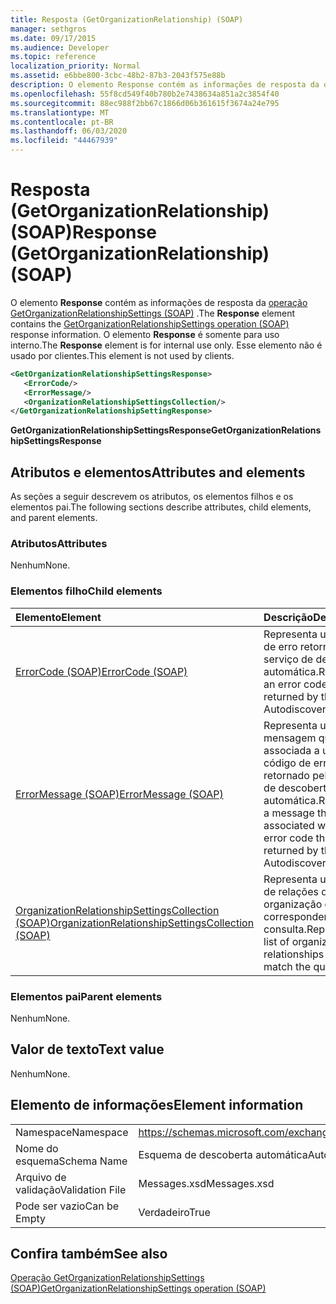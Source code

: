 ```yaml
---
title: Resposta (GetOrganizationRelationship) (SOAP)
manager: sethgros
ms.date: 09/17/2015
ms.audience: Developer
ms.topic: reference
localization_priority: Normal
ms.assetid: e6bbe800-3cbc-48b2-87b3-2043f575e88b
description: O elemento Response contém as informações de resposta da operação GetOrganizationRelationshipSettings (SOAP). O elemento Response é somente para uso interno. Esse elemento não é usado por clientes.
ms.openlocfilehash: 55f8cd549f40b780b2e7438634a851a2c3854f40
ms.sourcegitcommit: 88ec988f2bb67c1866d06b361615f3674a24e795
ms.translationtype: MT
ms.contentlocale: pt-BR
ms.lasthandoff: 06/03/2020
ms.locfileid: "44467939"
---
```

# <a name="response-getorganizationrelationship-soap"></a><span data-ttu-id="64c96-105">Resposta (GetOrganizationRelationship) (SOAP)</span><span class="sxs-lookup"><span data-stu-id="64c96-105">Response (GetOrganizationRelationship) (SOAP)</span></span>

<span data-ttu-id="64c96-106">O elemento **Response** contém as informações de resposta da [operação GetOrganizationRelationshipSettings (SOAP)](getorganizationrelationshipsettings-operation-soap.md) .</span><span class="sxs-lookup"><span data-stu-id="64c96-106">The **Response** element contains the [GetOrganizationRelationshipSettings operation (SOAP)](getorganizationrelationshipsettings-operation-soap.md) response information.</span></span> <span data-ttu-id="64c96-107">O elemento **Response** é somente para uso interno.</span><span class="sxs-lookup"><span data-stu-id="64c96-107">The **Response** element is for internal use only.</span></span> <span data-ttu-id="64c96-108">Esse elemento não é usado por clientes.</span><span class="sxs-lookup"><span data-stu-id="64c96-108">This element is not used by clients.</span></span> 
  
```XML
<GetOrganizationRelationshipSettingsResponse>
   <ErrorCode/>
   <ErrorMessage/>
   <OrganizationRelationshipSettingsCollection/>
</GetOrganizationRelationshipSettingResponse>
```

 <span data-ttu-id="64c96-109">**GetOrganizationRelationshipSettingsResponse**</span><span class="sxs-lookup"><span data-stu-id="64c96-109">**GetOrganizationRelationshipSettingsResponse**</span></span>
## <a name="attributes-and-elements"></a><span data-ttu-id="64c96-110">Atributos e elementos</span><span class="sxs-lookup"><span data-stu-id="64c96-110">Attributes and elements</span></span>

<span data-ttu-id="64c96-111">As seções a seguir descrevem os atributos, os elementos filhos e os elementos pai.</span><span class="sxs-lookup"><span data-stu-id="64c96-111">The following sections describe attributes, child elements, and parent elements.</span></span>
  
### <a name="attributes"></a><span data-ttu-id="64c96-112">Atributos</span><span class="sxs-lookup"><span data-stu-id="64c96-112">Attributes</span></span>

<span data-ttu-id="64c96-113">Nenhum</span><span class="sxs-lookup"><span data-stu-id="64c96-113">None.</span></span>
  
### <a name="child-elements"></a><span data-ttu-id="64c96-114">Elementos filho</span><span class="sxs-lookup"><span data-stu-id="64c96-114">Child elements</span></span>

|<span data-ttu-id="64c96-115">**Elemento**</span><span class="sxs-lookup"><span data-stu-id="64c96-115">**Element**</span></span>|<span data-ttu-id="64c96-116">**Descrição**</span><span class="sxs-lookup"><span data-stu-id="64c96-116">**Description**</span></span>|
|:-----|:-----|
|[<span data-ttu-id="64c96-117">ErrorCode (SOAP)</span><span class="sxs-lookup"><span data-stu-id="64c96-117">ErrorCode (SOAP)</span></span>](errorcode-soap.md) <br/> |<span data-ttu-id="64c96-118">Representa um código de erro retornado pelo serviço de descoberta automática.</span><span class="sxs-lookup"><span data-stu-id="64c96-118">Represents an error code that is returned by the Autodiscover service.</span></span>  <br/> |
|[<span data-ttu-id="64c96-119">ErrorMessage (SOAP)</span><span class="sxs-lookup"><span data-stu-id="64c96-119">ErrorMessage (SOAP)</span></span>](errormessage-soap.md) <br/> |<span data-ttu-id="64c96-120">Representa uma mensagem que é associada a um código de erro retornado pelo serviço de descoberta automática.</span><span class="sxs-lookup"><span data-stu-id="64c96-120">Represents a message that is associated with an error code that is returned by the Autodiscover service.</span></span>  <br/> |
|[<span data-ttu-id="64c96-121">OrganizationRelationshipSettingsCollection (SOAP)</span><span class="sxs-lookup"><span data-stu-id="64c96-121">OrganizationRelationshipSettingsCollection (SOAP)</span></span>](organizationrelationshipsettingscollection-soap.md) <br/> |<span data-ttu-id="64c96-122">Representa uma lista de relações de organização que correspondem à consulta.</span><span class="sxs-lookup"><span data-stu-id="64c96-122">Represents a list of organization relationships that match the query.</span></span>  <br/> |
   
### <a name="parent-elements"></a><span data-ttu-id="64c96-123">Elementos pai</span><span class="sxs-lookup"><span data-stu-id="64c96-123">Parent elements</span></span>

<span data-ttu-id="64c96-124">Nenhum</span><span class="sxs-lookup"><span data-stu-id="64c96-124">None.</span></span>
  
## <a name="text-value"></a><span data-ttu-id="64c96-125">Valor de texto</span><span class="sxs-lookup"><span data-stu-id="64c96-125">Text value</span></span>

<span data-ttu-id="64c96-126">Nenhum</span><span class="sxs-lookup"><span data-stu-id="64c96-126">None.</span></span>
  
## <a name="element-information"></a><span data-ttu-id="64c96-127">Elemento de informações</span><span class="sxs-lookup"><span data-stu-id="64c96-127">Element information</span></span>

|||
|:-----|:-----|
|<span data-ttu-id="64c96-128">Namespace</span><span class="sxs-lookup"><span data-stu-id="64c96-128">Namespace</span></span>  <br/> |https://schemas.microsoft.com/exchange/2010/Autodiscover  <br/> |
|<span data-ttu-id="64c96-129">Nome do esquema</span><span class="sxs-lookup"><span data-stu-id="64c96-129">Schema Name</span></span>  <br/> |<span data-ttu-id="64c96-130">Esquema de descoberta automática</span><span class="sxs-lookup"><span data-stu-id="64c96-130">Autodiscover schema</span></span>  <br/> |
|<span data-ttu-id="64c96-131">Arquivo de validação</span><span class="sxs-lookup"><span data-stu-id="64c96-131">Validation File</span></span>  <br/> |<span data-ttu-id="64c96-132">Messages.xsd</span><span class="sxs-lookup"><span data-stu-id="64c96-132">Messages.xsd</span></span>  <br/> |
|<span data-ttu-id="64c96-133">Pode ser vazio</span><span class="sxs-lookup"><span data-stu-id="64c96-133">Can be Empty</span></span>  <br/> |<span data-ttu-id="64c96-134">Verdadeiro</span><span class="sxs-lookup"><span data-stu-id="64c96-134">True</span></span>  <br/> |
   
## <a name="see-also"></a><span data-ttu-id="64c96-135">Confira também</span><span class="sxs-lookup"><span data-stu-id="64c96-135">See also</span></span>



[<span data-ttu-id="64c96-136">Operação GetOrganizationRelationshipSettings (SOAP)</span><span class="sxs-lookup"><span data-stu-id="64c96-136">GetOrganizationRelationshipSettings operation (SOAP)</span></span>](getorganizationrelationshipsettings-operation-soap.md)

